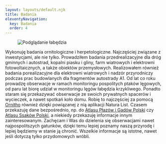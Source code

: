 ```yaml
---
layout: layouts/default.njk
title: Badania
eleventyNavigation:
  key: Badania
  order: 4
---
```

<figure class="max-w-lg lg:float-right lg:ml-12 px-6 sm:px-0 mt-3">
<img src="/img/labedz.jpg" alt="Podglądanie łabędzia" class="bg-yellow-100 p-2 sm:p-3 shadow-lg rotate-r" loading="lazy">
</figure>

Wykonuję badania ornitologiczne i herpetologiczne. Najczęściej związane z inwestycjami, ale nie tylko. Prowadziłem badania przedrealizacyjne dla dróg gminnych i autostrad, kopalni piasku i gliny, farm wiatrowych i elektrowni fotowoltaicznych, a także obiektów przemysłowych. Realizowałem również badania porealizacyjne dla elektrowni wiatrowych i nadzór przyrodniczy podczas prac budowlanych dla fragmentów autostrady A1. Od lat co roku prowadzę obserwacje w ramach monitoringu pospolitych ptaków lęgowych, od paru lat biorę udział w monitoringu lęgów łabędzia krzykliwego. Ponadto staram się przekazywać obserwacje ze swoich prywatnych spacerów i wycieczek, a nawet spotkań koło domu. Robię to najczęściej za pomocą [Ornitho](https://www.ornitho.pl/) również dzięki powiązanej z nią aplikacji Natura List. Czasem przekazuję dane bezpośrednio, np. do [Atlasu Płazów i Gadów Polski](https://www.iop.krakow.pl/PlazyGady) czy [Atlasu Ssaków Polski](https://www.iop.krakow.pl/ssaki), a niekiedy przekazuję informacje innym zainteresowanym. Zachęcam i Was do dzielenia się obserwacjami nawet najpospolitszych gatunków, dzięki temu lepiej poznamy naszą przyrodę i lepiej będziemy w stanie ją chronić. Wszelkie informacje są istotne, nawet jeśli dotyczą tylko przydomowych wróbli.